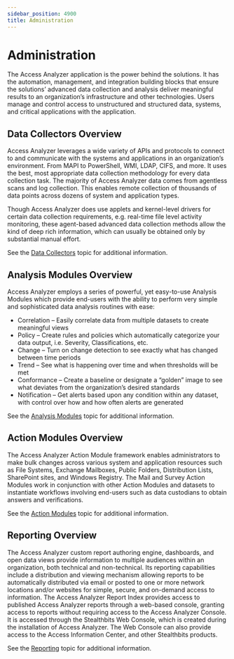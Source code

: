 ```yaml
---
sidebar_position: 4900
title: Administration
---
```


# Administration

The Access Analyzer application is the power behind the solutions. It has the automation, management, and integration building blocks that ensure the solutions’ advanced data collection and analysis deliver meaningful results to an organization’s infrastructure and other technologies. Users manage and control access to unstructured and structured data, systems, and critical applications with the application.

## Data Collectors Overview

Access Analyzer leverages a wide variety of APIs and protocols to connect to and communicate with the systems and applications in an organization’s environment. From MAPI to PowerShell, WMI, LDAP, CIFS, and more. It uses the best, most appropriate data collection methodology for every data collection task. The majority of Access Analyzer data comes from agentless scans and log collection. This enables remote collection of thousands of data points across dozens of system and application types.

Though Access Analyzer does use applets and kernel-level drivers for certain data collection requirements, e.g. real-time file level activity monitoring, these agent-based advanced data collection methods allow the kind of deep rich information, which can usually be obtained only by substantial manual effort.

See the [Data Collectors](DataCollector/Overview "Navigates to the Data Collectors section") topic for additional information.

## Analysis Modules Overview

Access Analyzer employs a series of powerful, yet easy-to-use Analysis Modules which provide end-users with the ability to perform very simple and sophisticated data analysis routines with ease:

* Correlation – Easily correlate data from multiple datasets to create meaningful views
* Policy – Create rules and policies which automatically categorize your data output, i.e. Severity, Classifications, etc.
* Change – Turn on change detection to see exactly what has changed between time periods
* Trend – See what is happening over time and when thresholds will be met
* Conformance – Create a baseline or designate a “golden” image to see what deviates from the organization’s desired standards
* Notification – Get alerts based upon any condition within any dataset, with control over how and how often alerts are generated

See the [Analysis Modules](Analysis/Overview "Analysis Modules") topic for additional information.

## Action Modules Overview

The Access Analyzer Action Module framework enables administrators to make bulk changes across various system and application resources such as File Systems, Exchange Mailboxes, Public Folders, Distribution Lists, SharePoint sites, and Windows Registry. The Mail and Survey Action Modules work in conjunction with other Action Modules and datasets to instantiate workflows involving end-users such as data custodians to obtain answers and verifications.

See the [Action Modules](Action/Overview "Navigates to the Action Modules section") topic for additional information.

## Reporting Overview

The Access Analyzer custom report authoring engine, dashboards, and open data views provide information to multiple audiences within an organization, both technical and non-technical. Its reporting capabilities include a distribution and viewing mechanism allowing reports to be automatically distributed via email or posted to one or more network locations and/or websites for simple, secure, and on-demand access to information. The Access Analyzer Report Index provides access to published Access Analyzer reports through a web-based console, granting access to reports without requiring access to the Access Analyzer Console. It is accessed through the Stealthbits Web Console, which is created during the installation of Access Analyzer. The Web Console can also provide access to the Access Information Center, and other Stealthbits products.

See the [Reporting](Report/Overview "Navigates to the Reporting section") topic for additional information.